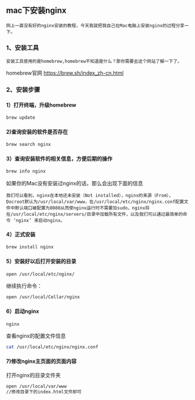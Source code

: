 ## mac下安装nginx
```
网上一直没有好的nginx安装的教程，今天我就把我自己在Mac电脑上安装nginx的过程分享一下。
```
### 1、安装工具
```
安装工具使用的是homebrew,homebrew不知道是什么？那你需要去这个网站了解一下了。
```
homebrew官网 https://brew.sh/index_zh-cn.html
### 2、安装步骤
#### 1）打开终端，升级homebrew
```bash
brew update
```
#### 2)查询安装的软件是否存在
```bash
brew search nginx 
```
#### 3）查询安装软件的相关信息，方便后期的操作
```bash
brew info nginx
```
如果你的Mac没有安装过nginx的话，那么会出现下面的信息
```
我们可以看到，nginx在本地还未安装（Not installed），nginx的来源（From），Docroot默认为/usr/local/var/www，在/usr/local/etc/nginx/nginx.conf配置文件中默认端口被配置为8080从而使nginx运行时不需要加sudo，nginx将在/usr/local/etc/nginx/servers/目录中加载所有文件，以及我们可以通过最简单的命令 ‘nginx’ 来启动nginx。
```
#### 4）正式安装
```bash
brew install nginx
```
#### 5）安装好以后打开安装的目录
```bash
open /usr/local/etc/nginx/
```
继续执行命令：
```bash
open /usr/local/Cellar/nginx
```
#### 6）启动nginx
```bash
nginx
```
查看nginx的配置文件信息
```bash
cat /usr/local/etc/nginx/nginx.conf
```
#### 7)修改nginx主页面的页面内容
打开nginx的目录文件夹
```bash
open /usr/local/var/www
//修改目录下的index.html文件即可
```
